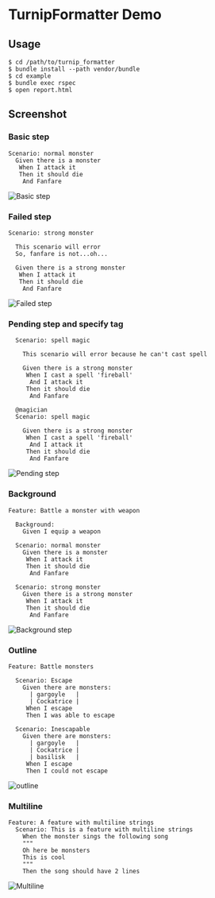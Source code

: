 # TurnipFormatter Demo

## Usage

    $ cd /path/to/turnip_formatter
    $ bundle install --path vendor/bundle
    $ cd example
    $ bundle exec rspec
    $ open report.html

## Screenshot

### Basic step

```feature
Scenario: normal monster
  Given there is a monster
   When I attack it
   Then it should die
    And Fanfare
```

![Basic step](./images/basic_step.png)

### Failed step

```feature
Scenario: strong monster

  This scenario will error
  So, fanfare is not...oh...

  Given there is a strong monster
   When I attack it
   Then it should die
    And Fanfare
```

![Failed step](./images/failed_step.png)

### Pending step and specify tag

```feature
  Scenario: spell magic

    This scenario will error because he can't cast spell

    Given there is a strong monster
     When I cast a spell 'fireball'
      And I attack it
     Then it should die
      And Fanfare

  @magician
  Scenario: spell magic 

    Given there is a strong monster
     When I cast a spell 'fireball'
      And I attack it
     Then it should die
      And Fanfare
```

![Pending step](./images/pending_step.png)

### Background

```feature
Feature: Battle a monster with weapon

  Background:
    Given I equip a weapon

  Scenario: normal monster
    Given there is a monster
     When I attack it
     Then it should die
      And Fanfare

  Scenario: strong monster
    Given there is a strong monster
     When I attack it
     Then it should die
      And Fanfare
```

![Background step](./images/background.png)

### Outline

```feature
Feature: Battle monsters

  Scenario: Escape
    Given there are monsters:
      | gargoyle   |
      | Cockatrice |
     When I escape
     Then I was able to escape

  Scenario: Inescapable
    Given there are monsters:
      | gargoyle   |
      | Cockatrice |
      | basilisk   |
     When I escape
     Then I could not escape
```

![outline](./images/outline.png)

### Multiline

```feature
Feature: A feature with multiline strings
  Scenario: This is a feature with multiline strings
    When the monster sings the following song
    """
    Oh here be monsters
    This is cool
    """
    Then the song should have 2 lines
```

![Multiline](./images/multiline.png)
